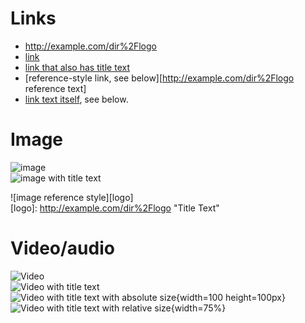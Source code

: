 # Links
- http://example.com/dir%2Flogo
- [link](http://example.com/dir%2Flogo)
- [link that also has title text](http://example.com/dir%2Flogo "This link takes you to somewhere!")
- [reference-style link, see below][http://example.com/dir%2Flogo reference text]
- [link text itself][], see below.

[arbitrary case-insensitive reference text]: http://example.com/dir%2Flogo  
[1]: http://example.com/dir%2Flogo
[link text itself]: http://example.com/dir%2Flogo

# Image

![image](http://example.com/dir%2Flogo)  
![image with title text](http://example.com/dir%2Flogo "Title Text")  

![image reference style][logo]  
[logo]: http://example.com/dir%2Flogo "Title Text"

# Video/audio

![Video](http://example.com/dir%2Flogo)  
![Video with title text](http://example.com/dir%2Flogo)  
![Video with title text with absolute size](http://example.com/dir%2Flogo "Title Text"){width=100 height=100px}  
![Video with title text with relative size](http://example.com/dir%2Flogo "Title Text"){width=75%}

